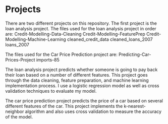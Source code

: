 # Projects
There are two different projects on this repository. The first project is the loan analysis project.
The files used for the loan analysis project in order are:
Credit-Modelling-Data-Cleaning
Credit-Modelling-FeaturePrep
Credit-Modelling-Machine-Learning
cleaned_credit_data
cleaned_loans_2007
loans_2007

The files used for the Car Price Prediction project are:
Predicting-Car-Prices-Project
imports-85

The loan analysis project predicts whether someone is going to pay back their loan based on a number of different features.
This project goes through the data cleaning, feature preparation, and machine learning implementation process. 
I use a logistic regression model as well as cross validation techniques to evaluate my model.

The car price prediction project predicts the price of a car based on several different features of the car.
This project implements the k-nearest-neighbor algorithm and also uses cross validation to measure the accuracy of the model. 
